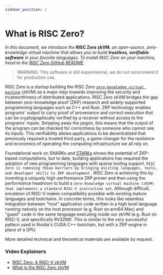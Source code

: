 ```yaml
---
sidebar_position: 1
---
```


# What is RISC Zero?
<!--Author: Choong April 18, 2022
Edits: Paul April 30, 2022
Edits: Kalen June 22, 2022-->

*In this document, we introduce the* **RISC Zero zkVM**, *an open-source, zero-knowledge virtual machine that allows you to build **trustless, verifiable software** in your favorite languages. To install RISC Zero on your machine, head to the [RISC Zero GitHub README](https://github.com/risc0/risc0#readme).* <br/>
> WARNING: This software is still experimental, we do not recommend it for production use.

RISC Zero is a startup building the RISC Zero [`zero-knowledge virtual machine`](/docs/terminology) (zkVM) as a major step towards improving the security and trustworthiness of distributed applications. RISC Zero zkVM bridges the gap between zero-knowledge proof (ZKP) research and widely-supported programming languages such as C++ and Rust. ZKP technology enables programs' output to carry proof of provenance and correct execution that can be cryptographically verified by a receiver without access to the programs' inputs. Stripping away the jargon, this means that the output of the program can be checked for correctness by someone who cannot see its inputs. This verifiability allows applications to be decentralized that previously required a trusted third party, a game changer for the resilience and economics of operating the computing infrastructure we all rely on.

Foundational work on SNARKs and [STARKs](../../reference-docs/about-starks.md) shows the potential of ZKP-based computations, but to date, building applications has required the adoption of new programming languages with sparse tooling support. `RISC Zero is removing those barriers by bringing existing languages, tools, and developer skills to ZKP development.` RISC Zero is acheiving this by inventing a uniquely high-performance ZKP prover and then using the performance headroom to build a `zero-knowledge virtual machine (zkVM) that implements a standard RISC-V instruction set`. Although difficult, emulation of RISC-V makes compatibility possible with existing mature languages and toolchains. In concrete terms, this looks like seamless integration between "host" application code written in a high level language running natively on the host processor (e.g. Rust on arm64 Mac) and "guest" code in the same language executing inside our zkVM (e.g. Rust on RISC-V, and specifically RV32IM). This is similar to the very successful pattern used in Nvidia's CUDA C++ toolchain, but with a ZKP engine in place of a GPU.

More detailed technical and theoretical materials are available by request.
<!-- TODO either release paper or put e-mail address here  -->

### Video Explainers
- [RISC Zero: A RISC-V zkVM](https://www.youtube.com/watch?v=ZFVjooWdXVE&list=PLcPzhUaCxlCgig7ofeARMPwQ8vbuD6hC5&index=1)
- [What is the RISC Zero zkVM](https://www.youtube.com/watch?v=cLqFvhmXiD0&list=PLcPzhUaCxlCgig7ofeARMPwQ8vbuD6hC5&index=2)
